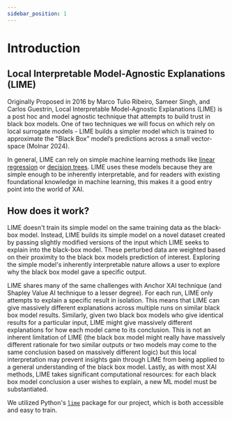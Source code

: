 ```yaml
---
sidebar_position: 1
---
```


# Introduction

## Local Interpretable Model-Agnostic Explanations (LIME)

Originally Proposed in 2016 by Marco Tulio Ribeiro, Sameer Singh, and Carlos Guestrin, Local Interpretable Model-Agnostic Explanations (LIME) is a post hoc and model agnostic technique that attempts to build trust in black box models. One of two techniques we will focus on which rely on local surrogate models - LIME builds a simpler model which is trained to approximate the "Black Box” model’s predictions across a small vector-space (Molnar 2024).

In general, LIME can rely on simple machine learning methods like [linear regression](https://en.wikipedia.org/wiki/Linear_regression) or [decision trees](https://en.wikipedia.org/wiki/Decision_tree_learning). LIME uses these models because they are simple enough to be inherently interpretable, and for readers with existing foundational knowledge in machine learning, this makes it a good entry point into the world of XAI.

## How does it work?

LIME doesn't train its simple model on the same training data as the black-box model. Instead, LIME builds its simple model on a novel dataset created by passing slightly modified versions of the input which LIME seeks to explain into the black-box model. These perturbed data are weighted based on their proximity to the black box models prediction of interest. Exploring the simple model's inherently interpretable nature allows a user to explore why the black box model gave a specific output.

LIME shares many of the same challenges with Anchor XAI technique (and Shapley Value AI technique to a lesser degree). For each run, LIME only attempts to explain a specific result in isolation. This means that LIME can give massively different explanations across multiple runs on similar black box model results. Similarly, given two black box models who give identical results for a particular input, LIME might give massively different explanations for how each model came to its conclusion. This is not an inherent limitation of LIME (the black box model might really have massively different rationale for two similar outputs or two models may come to the same conclusion based on massively different logic) but this local interpretation may prevent insights gain through LIME from being applied to a general understanding of the black box model. Lastly, as with most XAI methods, LIME takes significant computational resources: for each black box model conclusion a user wishes to explain, a new ML model must be substantiated.

We utilized Python's [```lime```](https://pypi.org/project/lime/) package for our project, which is both accessible and easy to train.
